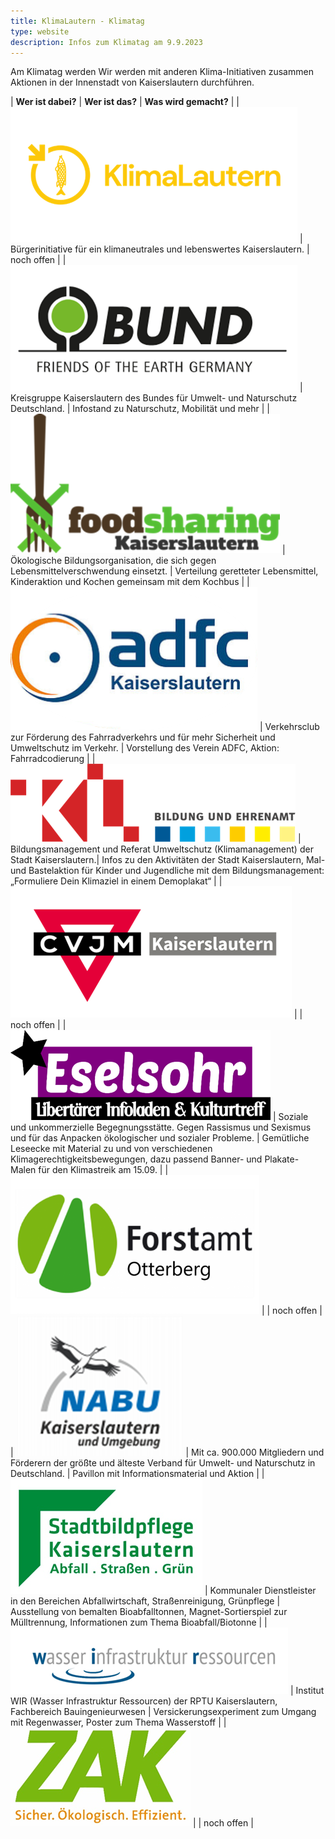 ```yaml
---
title: KlimaLautern - Klimatag
type: website
description: Infos zum Klimatag am 9.9.2023
---
```


Am Klimatag werden Wir werden mit anderen Klima-Initiativen zusammen
Aktionen in der Innenstadt von Kaiserslautern durchführen.

| **Wer ist dabei?** | **Wer ist das?** | **Was wird gemacht?** |
| ![KlimaLautern Logo](/klimatag/KlimaLautern.png) | Bürgerinitiative für ein klimaneutrales und lebenswertes Kaiserslautern. | noch offen |
| ![BUND Logo](/klimatag/BUND.png) | Kreisgruppe Kaiserslautern des Bundes für Umwelt- und Naturschutz Deutschland. | Infostand zu Naturschutz, Mobilität und mehr |
| ![foodsharing Logo](/klimatag/foodsharing.png) | Ökologische Bildungsorganisation, die sich gegen Lebensmittelverschwendung einsetzt. | Verteilung geretteter Lebensmittel, Kinderaktion und Kochen gemeinsam mit dem Kochbus |
| ![adfc Logo](/klimatag/adfc.png) | Verkehrsclub zur Förderung des Fahrradverkehrs und für mehr Sicherheit und Umweltschutz im Verkehr. | Vorstellung des Verein ADFC, Aktion: Fahrradcodierung |
| ![KL Bildung und Ehrenamt Logo](/klimatag/KLBildungUndEhrenamt.png) | Bildungsmanagement und Referat Umweltschutz (Klimamanagement) der Stadt Kaiserslautern.| Infos zu den Aktivitäten der Stadt Kaiserslautern, Mal- und Bastelaktion für Kinder und Jugendliche mit dem Bildungsmanagement: „Formuliere Dein Klimaziel in einem Demoplakat“ |
| ![CVJM Kaiserslautern Logo](/klimatag/CVJMKaiserslautern.png) | | noch offen |
| ![Eselsohr Logo](/klimatag/Eselsohr.png) | Soziale und unkommerzielle Begegnungsstätte. Gegen Rassismus und Sexismus und für das Anpacken ökologischer und sozialer Probleme. | Gemütliche Leseecke mit Material zu und von verschiedenen Klimagerechtigkeitsbewegungen, dazu passend Banner- und Plakate- Malen für den Klimastreik am 15.09. |
| ![Forstamt Ottersberg Logo](/klimatag/ForstamtOttersberg.png) | | noch offen |
| ![NABU Logo](/klimatag/NABU.png) | Mit ca. 900.000 Mitgliedern und Förderern der größte und älteste Verband für Umwelt- und Naturschutz in Deutschland. | Pavillon mit Informationsmaterial und Aktion |
| ![Stadtbild Pflege Logo](/klimatag/StadtbildPflege.png) | Kommunaler Dienstleister in den Bereichen Abfallwirtschaft, Straßenreinigung, Grünpflege | Ausstellung von bemalten Bioabfalltonnen, Magnet-Sortierspiel zur Mülltrennung, Informationen zum Thema Bioabfall/Biotonne |
| ![Wasser Infrastruktur Ressourcen Logo](/klimatag/WasserInfrastrukturRessourcen.png) | Institut WIR (Wasser Infrastruktur Ressourcen) der RPTU Kaiserslautern, Fachbereich Bauingenieurwesen | Versickerungsexperiment zum Umgang mit Regenwasser, Poster zum Thema Wasserstoff |
| ![ZAK Logo](/klimatag/ZAK.png) | | noch offen |
